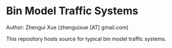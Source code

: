 # Bin Model Traffic Systems

Author: Zhengui Xue (zhenguixue [AT] gmail.com)

This repository hosts source for typical bin model traffic systems.

